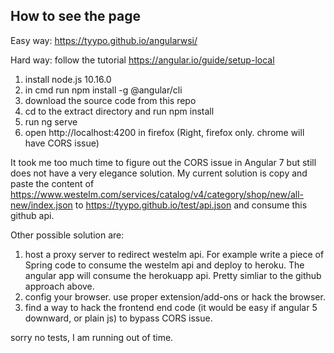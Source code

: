 ## How to see the page ##
Easy way:
https://tyypo.github.io/angularwsi/

Hard way:
follow the tutorial https://angular.io/guide/setup-local
1. install node.js 10.16.0
2. in cmd run npm install -g @angular/cli
3. download the source code from this repo
4. cd to the extract directory and run npm install
5. run ng serve
6. open http://localhost:4200 in firefox (Right, firefox only. chrome will have CORS issue)

It took me too much time to figure out the CORS issue in Angular 7 but still does not have a very elegance solution.
My current solution is copy and paste the content of https://www.westelm.com/services/catalog/v4/category/shop/new/all-new/index.json to https://tyypo.github.io/test/api.json and consume this github api.  

Other possible solution are:
1. host a proxy server to redirect westelm api. For example write a piece of Spring code to consume the westelm api and deploy to heroku. The angular app will consume the herokuapp api. Pretty simliar to the github approach above.
2. config your browser. use proper extension/add-ons or hack the browser.
3. find a way to hack the frontend end code (it would be easy if angular 5 downward, or plain js) to bypass CORS issue.

sorry no tests, I am running out of time.
